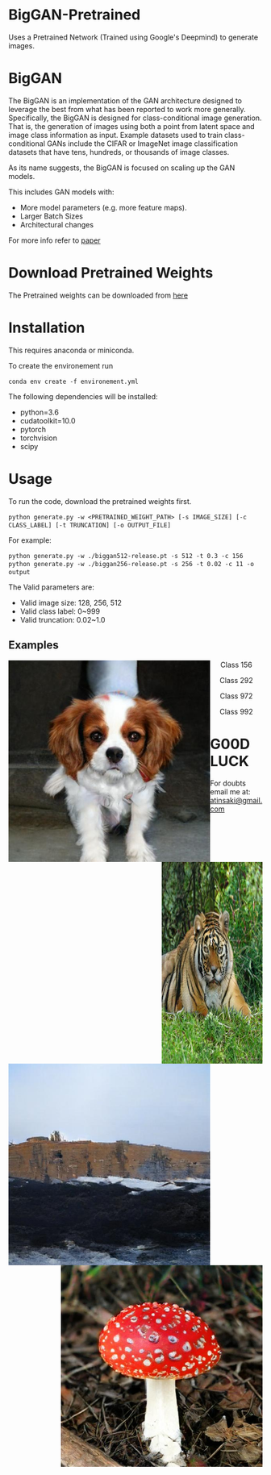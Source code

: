 # BigGAN-Pretrained
Uses a Pretrained Network (Trained using Google's Deepmind) to generate images. 

# BigGAN

The BigGAN is an implementation of the GAN architecture designed to leverage the best from what has been reported to work more generally.
Specifically, the BigGAN is designed for class-conditional image generation. That is, the generation of images using both a point from latent space and image class information as input. Example datasets used to train class-conditional GANs include the CIFAR or ImageNet image classification datasets that have tens, hundreds, or thousands of image classes.

As its name suggests, the BigGAN is focused on scaling up the GAN models.

This includes GAN models with:

- More model parameters (e.g. more feature maps).
- Larger Batch Sizes
- Architectural changes

For more info refer to [paper](https://arxiv.org/abs/1809.11096)

# Download Pretrained Weights 
The Pretrained weights can be downloaded from [here](https://github.com/ivclab/BigGAN-Generator-Pretrained-Pytorch/releases/latest)

# Installation
This requires anaconda or miniconda.

To create the environement run
```
conda env create -f environement.yml
```

The following dependencies will be installed:
  - python=3.6
  - cudatoolkit=10.0
  - pytorch
  - torchvision
  - scipy
  
# Usage
To run the code, download the pretrained weights first.

```
python generate.py -w <PRETRAINED_WEIGHT_PATH> [-s IMAGE_SIZE] [-c CLASS_LABEL] [-t TRUNCATION] [-o OUTPUT_FILE] 
```

For example:
```
python generate.py -w ./biggan512-release.pt -s 512 -t 0.3 -c 156 
python generate.py -w ./biggan256-release.pt -s 256 -t 0.02 -c 11 -o output
``` 
The Valid parameters are:
- Valid image size: 128, 256, 512
- Valid class label: 0~999
- Valid truncation: 0.02~1.0

## Examples
<p align="center">
<img src="https://github.com/crypto-code/BigGAN-Pretrained/blob/master/assets/156.jpg" width="400" height="400" align="left" />  </p>
<p align="center">Class 156</p>

<p align="center">
<img src="https://github.com/crypto-code/BigGAN-Pretrained/blob/master/assets/292.jpg" width="200" height="400" align="right" />  </p>
<p align="center">Class 292</p>

<p align="center">
<img src="https://github.com/crypto-code/BigGAN-Pretrained/blob/master/assets/972.jpg" width="400" height="400" align="left" />  </p>
<p align="center">Class 972</p>
                 
<p align="center">
<img src="https://github.com/crypto-code/BigGAN-Pretrained/blob/master/assets/992.jpg" width="400" height="400" align="right" />  </p>
<p align="center">Class 992</p>


# G00D LUCK

For doubts email me at:
atinsaki@gmail.com
